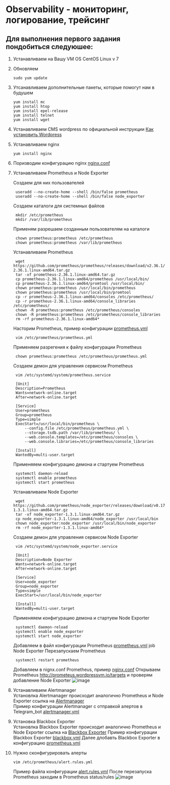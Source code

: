 # Observability - мониторинг, логирование, трейсинг
## Для выполнения первого задания пондобиться следуюшее:
1) Устанавливаем на Вашу VM OS CentOS Linux v 7
2) Обновляем
    ```
    sudo yum update
4) Утсанавливаем  дополнительные пакеты, которые помогут нам в будушем 
    ```
    yum install mc 
    yum install htop 
    yum install epel-release 
    yum install telnet
    yum install wget
4) Устанавливаем CMS wordpress по официальной инструкции [Как установить Wordpress](https://wordpress.org/support/article/how-to-install-wordpress/)
5) Устанавливаем nginx
    ```
    yum install nginx
6) Поризводим конфигурацию nginx [nginx.conf](https://github.com/defmeg/otus/blob/main/GAP-1/nginx.conf)
7) Устанавливаем Prometheus и Node Exporter
   
   Создаем для них пользователей
   ```
    useradd --no-create-home --shell /bin/false prometheus
    useradd --no-create-home --shell /bin/false node_exporter
   ```
   Создаем каталоги для системных файлов
   ```
    mkdir /etc/prometheus
    mkdir /var/lib/prometheus
   ```
   Применям разрешаем созданным пользователям на каталоги
   ```
    chown prometheus:prometheus /etc/prometheus
    chown prometheus:prometheus /var/lib/prometheus
   ```
   Устанавливаем Prometheus
   ```
    wget https://github.com/prometheus/prometheus/releases/download/v2.36.1/prometheus-2.36.1.linux-amd64.tar.gz
    tar -xf prometheus-2.36.1.linux-amd64.tar.gz
    cp prometheus-2.36.1.linux-amd64/prometheus /usr/local/bin/
    cp prometheus-2.36.1.linux-amd64/promtool /usr/local/bin/
    chown prometheus:prometheus /usr/local/bin/prometheus
    chown prometheus:prometheus /usr/local/bin/promtool
    cp -r prometheus-2.36.1.linux-amd64/consoles /etc/prometheus/
    cp -r prometheus-2.36.1.linux-amd64/console_libraries /etc/prometheus/
    chown -R prometheus:prometheus /etc/prometheus/consoles
    chown -R prometheus:prometheus /etc/prometheus/console_libraries
    rm -rf prometheus-2.36.1.linux-amd64*
   ```
   Насторим Prometheus, пример конфигурации [prometheus.yml](https://github.com/defmeg/otus/blob/main/GAP-1/prometheus.yml)
   ```
    vim /etc/prometheus/prometheus.yml
   ```
   Применяем разрегения к файлу конфигурации Prometheus
   ```
    chown prometheus:prometheus /etc/prometheus/prometheus.yml
   ```
   Создаем демон для управления сервисом Prometheus
   ```
    vim /etc/systemd/system/prometheus.service
    
    [Unit]
    Description=Prometheus
    Wants=network-online.target
    After=network-online.target

    [Service]
    User=prometheus
    Group=prometheus
    Type=simple
    ExecStart=/usr/local/bin/prometheus \
        --config.file /etc/prometheus/prometheus.yml \
        --storage.tsdb.path /var/lib/prometheus/ \
        --web.console.templates=/etc/prometheus/consoles \
        --web.console.libraries=/etc/prometheus/console_libraries

    [Install]
    WantedBy=multi-user.target
   ```
   Применяяем конфигурацию демона и стартуем Prometheus
   ```
    systemctl daemon-reload
    systemctl enable prometheus
    systemctl start prometheus  
   ```
   Устанавливаем Node Exporter
   ```
    wget https://github.com/prometheus/node_exporter/releases/download/v0.17.0/node_exporter-1.3.1.linux-amd64.tar.gz
    tar -xf node_exporter-1.3.1.linux-amd64.tar.gz
    cp node_exporter-1.3.1.linux-amd64/node_exporter /usr/local/bin
    chown node_exporter:node_exporter /usr/local/bin/node_exporter
    rm -rf node_exporter-1.3.1.linux-amd64*
   ```
   Создаем демон для управления сервисом Node Exporter
   ```
    vim /etc/systemd/system/node_exporter.service
    
    [Unit]
    Description=Node Exporter
    Wants=network-online.target
    After=network-online.target

    [Service]
    User=node_exporter
    Group=node_exporter
    Type=simple
    ExecStart=/usr/local/bin/node_exporter

    [Install]
    WantedBy=multi-user.target
   ```
   Применяяем конфигурацию демона и стартуем Node Exporter
   ```
    systemctl daemon-reload
    systemctl enable node_exporter
    systemctl start node_exporter
   ```
   Добавляем в файл конфигурации Prometheus [prometheus.yml](https://github.com/defmeg/otus/blob/main/GAP-1/prometheus.yml) job Node Exporter
   Перезапускаем Prometheus
   ```
    systemctl restart prometheus
   ```
   Добавляем в nignx.conf Prometheus, пример [nginx.conf](https://github.com/defmeg/otus/blob/main/GAP-1/nginx.conf)
   Открываем  Prometheus http://prometeus.wordpressvm.io/targets и проверям добавление Node Exporter
   ![image](https://user-images.githubusercontent.com/104725435/174321989-71ec18c2-16f2-4deb-815d-d61d3a999713.png)

8) Устанавливаем Alertmanager \
   Установлка Alertmanager происходит аналогично Prometheus и Node Exporter
   ссылка на [Alertmanager](https://github.com/prometheus/alertmanager/releases/download/v0.24.0/alertmanager-0.24.0.linux-amd64.tar.gz) \
   Пример конфигурации Alertmanager с отправкой алертов в Telegram_bot [alertmanager.yml](https://github.com/defmeg/otus/blob/main/GAP-1/alertmanager.yml)
   
9) Установка Blackbox Exporter \
   Установлка Blackbox Exporter происходит аналогично Prometheus и Node Exporter
   ссылка на [Blackbox Exporter](https://github.com/prometheus/blackbox_exporter/releases/download/v0.21.0/blackbox_exporter-0.21.0.linux-amd64.tar.gz)
   Пример конфигурации Blackbox Exporter [blackbox.yml](https://github.com/defmeg/otus/blob/main/GAP-1/blackbox.yml)
   Далее длобавть Blackbox Exporter в конфигурацию [prometheus.yml](https://github.com/defmeg/otus/blob/main/GAP-1/prometheus.yml)
 
10) Нужно сконфигурировать алерты
    ```
    vim /etc/prometheus/alert.rules.yml
    ```
    Пример файла конфигурации [alert.rules.yml](https://github.com/defmeg/otus/blob/main/GAP-1/alert.rules.yml)
    После перезапуска Prometheus заходим в Prometheus status/rules
    ![image](https://user-images.githubusercontent.com/104725435/174665634-ad297054-b4a1-4418-a04b-284f4bfcf851.png)


